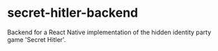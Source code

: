 # secret-hitler-backend
Backend for a React Native implementation of the hidden identity party game 'Secret Hitler'.
